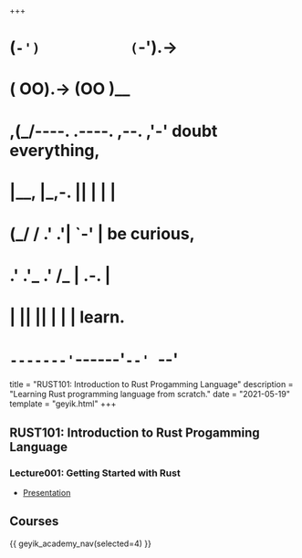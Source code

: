 +++
#   (`-')           (`-').->
#   ( OO).->        (OO )__
# ,(_/----. .----. ,--. ,'-' doubt everything,
# |__,    |\_,-.  ||  | |  |
#  (_/   /    .' .'|  `-'  | be curious,
#  .'  .'_  .'  /_ |  .-.  |
# |       ||      ||  | |  | learn.
# `-------'`------'`--' `--'

title = "RUST101: Introduction to Rust Progamming Language"
description = "Learning Rust programming language from scratch."
date = "2021-05-19"
template = "geyik.html"
+++

## RUST101: Introduction to Rust Progamming Language

### Lecture001: Getting Started with Rust

* [Presentation](https://assets.zerotohero.dev/geyik-academy/rust101/rust101-lecture001.pdf)

## Courses

{{ geyik_academy_nav(selected=4) }}